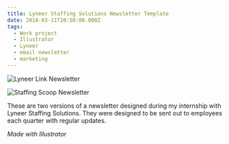 ```yaml
---
title: Lyneer Staffing Solutions Newsletter Template
date: 2018-03-11T20:50:00.000Z
tags:
  - Work project
  - Illustrator
  - Lyneer
  - email newsletter
  - marketing
---
```

![Lyneer Link Newsletter](/assets/email-newsletter-version-5.4.jpg "Lyneer Link Newsletter")

![Staffing Scoop Newsletter](/assets/email-newsletter-4.4.jpg "Staffing Scoop Newsletter")

These are two versions of a newsletter designed during my internship with Lyneer Staffing Solutions. They were designed to be sent out to employees each quarter with regular updates.

*Made with Illustrator*